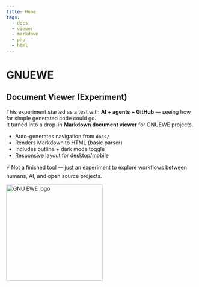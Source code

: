 ```yaml
---
title: Home
tags:
  - docs
  - viewer
  - markdown
  - php
  - html
---
```


# GNUEWE 
## Document Viewer (Experiment)

This experiment started as a test with **AI + agents + GitHub** — seeing how far simple generated code could go.  
It turned into a drop-in **Markdown document viewer** for GNUEWE projects.

- Auto-generates navigation from `docs/`
- Renders Markdown to HTML (basic parser)
- Includes outline + dark mode toggle
- Responsive layout for desktop/mobile

⚡ Not a finished tool — just an experiment to explore workflows between humans, AI, and open source projects.

<img src="images/ewe_hat.svg" width="256" height="256" alt="GNU EWE logo" loading="lazy" decoding="async">
